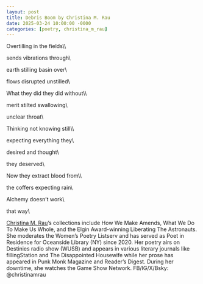```yaml
---
layout: post
title: Debris Boom by Christina M. Rau
date: 2025-03-24 10:00:00 -0000
categories: [poetry, christina_m_rau]
---
```


<p>Overtilling in the fields\\

sends vibrations through\\

earth stilling basin over\\

flows disrupted unstilled\\</p>

<p>What they did they did without\\

merit stilted swallowing\\

unclear throat\\</p>

<p>Thinking not knowing still\\

expecting everything they\\

desired and thought\\

they deserved\\</p>

<p>Now they extract blood from\\

the coffers expecting rain\\

Alchemy doesn’t work\\

that way\\</p>


<p><a href="http://www.christinamrau.com">Christina M. Rau</a>’s collections include How We Make Amends, What We Do To Make Us Whole, and the Elgin Award-winning Liberating The Astronauts. She moderates the Women’s Poetry Listserv and has served as Poet in Residence for Oceanside Library (NY) since 2020. Her poetry airs on Destinies radio show (WUSB) and appears in various literary journals like fillingStation and The Disappointed Housewife while her prose has appeared in Punk Monk Magazine and Reader’s Digest. During her downtime, she watches the Game Show Network. FB/IG/X/Bsky: @christinamrau</p> 
